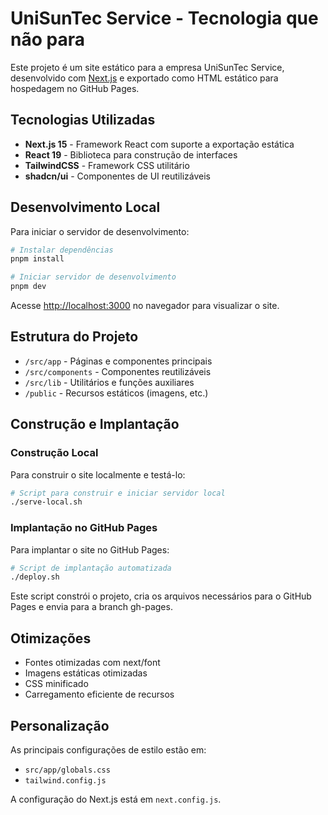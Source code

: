 # UniSunTec Service - Tecnologia que não para

Este projeto é um site estático para a empresa UniSunTec Service, desenvolvido com [Next.js](https://nextjs.org) e exportado como HTML estático para hospedagem no GitHub Pages.

## Tecnologias Utilizadas

- **Next.js 15** - Framework React com suporte a exportação estática
- **React 19** - Biblioteca para construção de interfaces
- **TailwindCSS** - Framework CSS utilitário
- **shadcn/ui** - Componentes de UI reutilizáveis

## Desenvolvimento Local

Para iniciar o servidor de desenvolvimento:

```bash
# Instalar dependências
pnpm install

# Iniciar servidor de desenvolvimento
pnpm dev
```

Acesse [http://localhost:3000](http://localhost:3000) no navegador para visualizar o site.

## Estrutura do Projeto

- `/src/app` - Páginas e componentes principais
- `/src/components` - Componentes reutilizáveis
- `/src/lib` - Utilitários e funções auxiliares
- `/public` - Recursos estáticos (imagens, etc.)

## Construção e Implantação

### Construção Local

Para construir o site localmente e testá-lo:

```bash
# Script para construir e iniciar servidor local
./serve-local.sh
```

### Implantação no GitHub Pages

Para implantar o site no GitHub Pages:

```bash
# Script de implantação automatizada
./deploy.sh
```

Este script constrói o projeto, cria os arquivos necessários para o GitHub Pages e envia para a branch gh-pages.

## Otimizações

- Fontes otimizadas com next/font
- Imagens estáticas otimizadas
- CSS minificado
- Carregamento eficiente de recursos

## Personalização

As principais configurações de estilo estão em:
- `src/app/globals.css`
- `tailwind.config.js`

A configuração do Next.js está em `next.config.js`.
